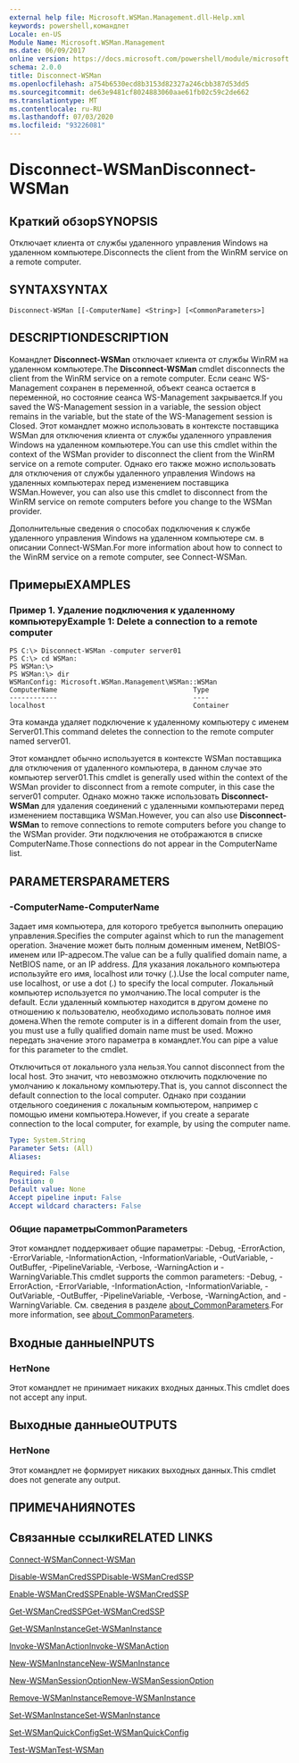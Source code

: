 ```yaml
---
external help file: Microsoft.WSMan.Management.dll-Help.xml
keywords: powershell,командлет
Locale: en-US
Module Name: Microsoft.WSMan.Management
ms.date: 06/09/2017
online version: https://docs.microsoft.com/powershell/module/microsoft.wsman.management/disconnect-wsman?view=powershell-7&WT.mc_id=ps-gethelp
schema: 2.0.0
title: Disconnect-WSMan
ms.openlocfilehash: a754b6530ecd8b3153d82327a246cbb387d53dd5
ms.sourcegitcommit: de63e9481cf8024883060aae61fb02c59c2de662
ms.translationtype: MT
ms.contentlocale: ru-RU
ms.lasthandoff: 07/03/2020
ms.locfileid: "93226081"
---
```

# <span data-ttu-id="e3589-103">Disconnect-WSMan</span><span class="sxs-lookup"><span data-stu-id="e3589-103">Disconnect-WSMan</span></span>

## <span data-ttu-id="e3589-104">Краткий обзор</span><span class="sxs-lookup"><span data-stu-id="e3589-104">SYNOPSIS</span></span>
<span data-ttu-id="e3589-105">Отключает клиента от службы удаленного управления Windows на удаленном компьютере.</span><span class="sxs-lookup"><span data-stu-id="e3589-105">Disconnects the client from the WinRM service on a remote computer.</span></span>

## <span data-ttu-id="e3589-106">SYNTAX</span><span class="sxs-lookup"><span data-stu-id="e3589-106">SYNTAX</span></span>

```
Disconnect-WSMan [[-ComputerName] <String>] [<CommonParameters>]
```

## <span data-ttu-id="e3589-107">DESCRIPTION</span><span class="sxs-lookup"><span data-stu-id="e3589-107">DESCRIPTION</span></span>
<span data-ttu-id="e3589-108">Командлет **Disconnect-WSMan** отключает клиента от службы WinRM на удаленном компьютере.</span><span class="sxs-lookup"><span data-stu-id="e3589-108">The **Disconnect-WSMan** cmdlet disconnects the client from the WinRM service on a remote computer.</span></span>
<span data-ttu-id="e3589-109">Если сеанс WS-Management сохранен в переменной, объект сеанса остается в переменной, но состояние сеанса WS-Management закрывается.</span><span class="sxs-lookup"><span data-stu-id="e3589-109">If you saved the WS-Management session in a variable, the session object remains in the variable, but the state of the WS-Management session is Closed.</span></span>
<span data-ttu-id="e3589-110">Этот командлет можно использовать в контексте поставщика WSMan для отключения клиента от службы удаленного управления Windows на удаленном компьютере.</span><span class="sxs-lookup"><span data-stu-id="e3589-110">You can use this cmdlet within the context of the WSMan provider to disconnect the client from the WinRM service on a remote computer.</span></span>
<span data-ttu-id="e3589-111">Однако его также можно использовать для отключения от службы удаленного управления Windows на удаленных компьютерах перед изменением поставщика WSMan.</span><span class="sxs-lookup"><span data-stu-id="e3589-111">However, you can also use this cmdlet to disconnect from the WinRM service on remote computers before you change to the WSMan provider.</span></span>

<span data-ttu-id="e3589-112">Дополнительные сведения о способах подключения к службе удаленного управления Windows на удаленном компьютере см. в описании Connect-WSMan.</span><span class="sxs-lookup"><span data-stu-id="e3589-112">For more information about how to connect to the WinRM service on a remote computer, see Connect-WSMan.</span></span>

## <span data-ttu-id="e3589-113">Примеры</span><span class="sxs-lookup"><span data-stu-id="e3589-113">EXAMPLES</span></span>

### <span data-ttu-id="e3589-114">Пример 1. Удаление подключения к удаленному компьютеру</span><span class="sxs-lookup"><span data-stu-id="e3589-114">Example 1: Delete a connection to a remote computer</span></span>

```
PS C:\> Disconnect-WSMan -computer server01
PS C:\> cd WSMan:
PS WSMan:\>
PS WSMan:\> dir
WSManConfig: Microsoft.WSMan.Management\WSMan::WSMan
ComputerName                                  Type
------------                                  ----
localhost                                     Container
```

<span data-ttu-id="e3589-115">Эта команда удаляет подключение к удаленному компьютеру с именем Server01.</span><span class="sxs-lookup"><span data-stu-id="e3589-115">This command deletes the connection to the remote computer named server01.</span></span>

<span data-ttu-id="e3589-116">Этот командлет обычно используется в контексте WSMan поставщика для отключения от удаленного компьютера, в данном случае это компьютер server01.</span><span class="sxs-lookup"><span data-stu-id="e3589-116">This cmdlet is generally used within the context of the WSMan provider to disconnect from a remote computer, in this case the server01 computer.</span></span>
<span data-ttu-id="e3589-117">Однако можно также использовать **Disconnect-WSMan** для удаления соединений с удаленными компьютерами перед изменением поставщика WSMan.</span><span class="sxs-lookup"><span data-stu-id="e3589-117">However, you can also use **Disconnect-WSMan** to remove connections to remote computers before you change to the WSMan provider.</span></span>
<span data-ttu-id="e3589-118">Эти подключения не отображаются в списке ComputerName.</span><span class="sxs-lookup"><span data-stu-id="e3589-118">Those connections do not appear in the ComputerName list.</span></span>

## <span data-ttu-id="e3589-119">PARAMETERS</span><span class="sxs-lookup"><span data-stu-id="e3589-119">PARAMETERS</span></span>

### <span data-ttu-id="e3589-120">-ComputerName</span><span class="sxs-lookup"><span data-stu-id="e3589-120">-ComputerName</span></span>
<span data-ttu-id="e3589-121">Задает имя компьютера, для которого требуется выполнить операцию управления.</span><span class="sxs-lookup"><span data-stu-id="e3589-121">Specifies the computer against which to run the management operation.</span></span>
<span data-ttu-id="e3589-122">Значение может быть полным доменным именем, NetBIOS-именем или IP-адресом.</span><span class="sxs-lookup"><span data-stu-id="e3589-122">The value can be a fully qualified domain name, a NetBIOS name, or an IP address.</span></span>
<span data-ttu-id="e3589-123">Для указания локального компьютера используйте его имя, localhost или точку (.).</span><span class="sxs-lookup"><span data-stu-id="e3589-123">Use the local computer name, use localhost, or use a dot (.) to specify the local computer.</span></span>
<span data-ttu-id="e3589-124">Локальный компьютер используется по умолчанию.</span><span class="sxs-lookup"><span data-stu-id="e3589-124">The local computer is the default.</span></span>
<span data-ttu-id="e3589-125">Если удаленный компьютер находится в другом домене по отношению к пользователю, необходимо использовать полное имя домена.</span><span class="sxs-lookup"><span data-stu-id="e3589-125">When the remote computer is in a different domain from the user, you must use a fully qualified domain name must be used.</span></span>
<span data-ttu-id="e3589-126">Можно передать значение этого параметра в командлет.</span><span class="sxs-lookup"><span data-stu-id="e3589-126">You can pipe a value for this parameter to the cmdlet.</span></span>

<span data-ttu-id="e3589-127">Отключиться от локального узла нельзя.</span><span class="sxs-lookup"><span data-stu-id="e3589-127">You cannot disconnect from the local host.</span></span>
<span data-ttu-id="e3589-128">Это значит, что невозможно отключить подключение по умолчанию к локальному компьютеру.</span><span class="sxs-lookup"><span data-stu-id="e3589-128">That is, you cannot disconnect the default connection to the local computer.</span></span>
<span data-ttu-id="e3589-129">Однако при создании отдельного соединения с локальным компьютером, например с помощью имени компьютера.</span><span class="sxs-lookup"><span data-stu-id="e3589-129">However, if you create a separate connection to the local computer, for example, by using the computer name.</span></span>

```yaml
Type: System.String
Parameter Sets: (All)
Aliases:

Required: False
Position: 0
Default value: None
Accept pipeline input: False
Accept wildcard characters: False
```

### <span data-ttu-id="e3589-130">Общие параметры</span><span class="sxs-lookup"><span data-stu-id="e3589-130">CommonParameters</span></span>
<span data-ttu-id="e3589-131">Этот командлет поддерживает общие параметры: -Debug, -ErrorAction, -ErrorVariable, -InformationAction, -InformationVariable, -OutVariable, -OutBuffer, -PipelineVariable, -Verbose, -WarningAction и -WarningVariable.</span><span class="sxs-lookup"><span data-stu-id="e3589-131">This cmdlet supports the common parameters: -Debug, -ErrorAction, -ErrorVariable, -InformationAction, -InformationVariable, -OutVariable, -OutBuffer, -PipelineVariable, -Verbose, -WarningAction, and -WarningVariable.</span></span> <span data-ttu-id="e3589-132">См. сведения в разделе [about_CommonParameters](https://go.microsoft.com/fwlink/?LinkID=113216).</span><span class="sxs-lookup"><span data-stu-id="e3589-132">For more information, see [about_CommonParameters](https://go.microsoft.com/fwlink/?LinkID=113216).</span></span>

## <span data-ttu-id="e3589-133">Входные данные</span><span class="sxs-lookup"><span data-stu-id="e3589-133">INPUTS</span></span>

### <span data-ttu-id="e3589-134">Нет</span><span class="sxs-lookup"><span data-stu-id="e3589-134">None</span></span>
<span data-ttu-id="e3589-135">Этот командлет не принимает никаких входных данных.</span><span class="sxs-lookup"><span data-stu-id="e3589-135">This cmdlet does not accept any input.</span></span>

## <span data-ttu-id="e3589-136">Выходные данные</span><span class="sxs-lookup"><span data-stu-id="e3589-136">OUTPUTS</span></span>

### <span data-ttu-id="e3589-137">Нет</span><span class="sxs-lookup"><span data-stu-id="e3589-137">None</span></span>
<span data-ttu-id="e3589-138">Этот командлет не формирует никаких выходных данных.</span><span class="sxs-lookup"><span data-stu-id="e3589-138">This cmdlet does not generate any output.</span></span>

## <span data-ttu-id="e3589-139">ПРИМЕЧАНИЯ</span><span class="sxs-lookup"><span data-stu-id="e3589-139">NOTES</span></span>

## <span data-ttu-id="e3589-140">Связанные ссылки</span><span class="sxs-lookup"><span data-stu-id="e3589-140">RELATED LINKS</span></span>

[<span data-ttu-id="e3589-141">Connect-WSMan</span><span class="sxs-lookup"><span data-stu-id="e3589-141">Connect-WSMan</span></span>](Connect-WSMan.md)

[<span data-ttu-id="e3589-142">Disable-WSManCredSSP</span><span class="sxs-lookup"><span data-stu-id="e3589-142">Disable-WSManCredSSP</span></span>](Disable-WSManCredSSP.md)

[<span data-ttu-id="e3589-143">Enable-WSManCredSSP</span><span class="sxs-lookup"><span data-stu-id="e3589-143">Enable-WSManCredSSP</span></span>](Enable-WSManCredSSP.md)

[<span data-ttu-id="e3589-144">Get-WSManCredSSP</span><span class="sxs-lookup"><span data-stu-id="e3589-144">Get-WSManCredSSP</span></span>](Get-WSManCredSSP.md)

[<span data-ttu-id="e3589-145">Get-WSManInstance</span><span class="sxs-lookup"><span data-stu-id="e3589-145">Get-WSManInstance</span></span>](Get-WSManInstance.md)

[<span data-ttu-id="e3589-146">Invoke-WSManAction</span><span class="sxs-lookup"><span data-stu-id="e3589-146">Invoke-WSManAction</span></span>](Invoke-WSManAction.md)

[<span data-ttu-id="e3589-147">New-WSManInstance</span><span class="sxs-lookup"><span data-stu-id="e3589-147">New-WSManInstance</span></span>](New-WSManInstance.md)

[<span data-ttu-id="e3589-148">New-WSManSessionOption</span><span class="sxs-lookup"><span data-stu-id="e3589-148">New-WSManSessionOption</span></span>](New-WSManSessionOption.md)

[<span data-ttu-id="e3589-149">Remove-WSManInstance</span><span class="sxs-lookup"><span data-stu-id="e3589-149">Remove-WSManInstance</span></span>](Remove-WSManInstance.md)

[<span data-ttu-id="e3589-150">Set-WSManInstance</span><span class="sxs-lookup"><span data-stu-id="e3589-150">Set-WSManInstance</span></span>](Set-WSManInstance.md)

[<span data-ttu-id="e3589-151">Set-WSManQuickConfig</span><span class="sxs-lookup"><span data-stu-id="e3589-151">Set-WSManQuickConfig</span></span>](Set-WSManQuickConfig.md)

[<span data-ttu-id="e3589-152">Test-WSMan</span><span class="sxs-lookup"><span data-stu-id="e3589-152">Test-WSMan</span></span>](Test-WSMan.md)
